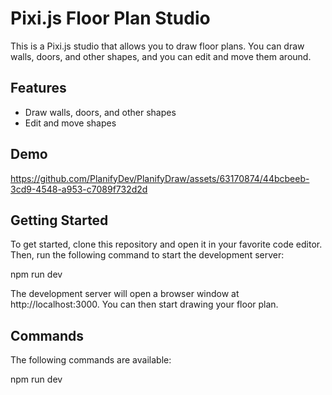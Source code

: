 
# Pixi.js Floor Plan Studio

This is a Pixi.js studio that allows you to draw floor plans. You can draw walls, doors, and other shapes, and you can edit and move them around.

## Features

-   Draw walls, doors, and other shapes
-   Edit and move shapes

## Demo



https://github.com/PlanifyDev/PlanifyDraw/assets/63170874/44bcbeeb-3cd9-4548-a953-c7089f732d2d



## Getting Started

To get started, clone this repository and open it in your favorite code editor. Then, run the following command to start the development server:

npm run dev

The development server will open a browser window at http://localhost:3000. You can then start drawing your floor plan.

## Commands

The following commands are available:

npm run dev
